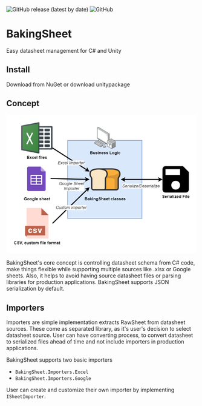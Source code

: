 ![GitHub release (latest by date)](https://img.shields.io/github/v/release/cathei/BakingSheet) ![GitHub](https://img.shields.io/github/license/cathei/BakingSheet)

# BakingSheet
Easy datasheet management for C# and Unity

## Install
Download from NuGet or download unitypackage

## Concept
![Concept](Images/concept.png)

BakingSheet's core concept is controlling datasheet schema from C# code, make things flexible while supporting multiple sources like .xlsx or Google sheets.
Also, it helps to avoid having source datasheet files or parsing libraries for production applications. BakingSheet supports JSON serialization by default.

## Importers

Importers are simple implementation extracts RawSheet from datasheet sources. These come as separated library, as it's user's decision to select datasheet source.
User can have converting process, to convert datasheet to serialized files ahead of time and not include importers in production applications.

BakingSheet supports two basic importers
* `BakingSheet.Importers.Excel`
* `BakingSheet.Importers.Google`

User can create and customize their own importer by implementing `ISheetImporter`.
